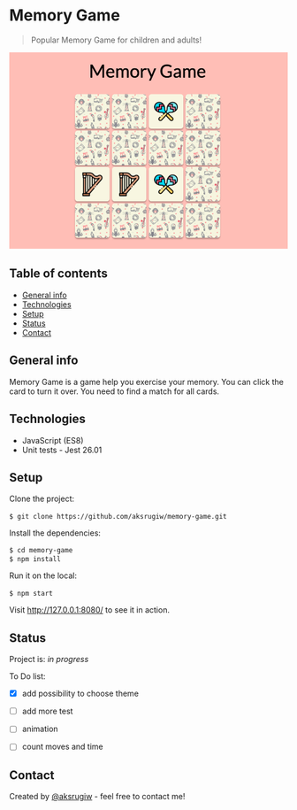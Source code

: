 # Memory Game

> Popular Memory Game for children and adults!

![Example](assets/images/screen.png)

## Table of contents

- [General info](#general-info)
- [Technologies](#technologies)
- [Setup](#setup)
- [Status](#status)
- [Contact](#contact)

## General info

Memory Game is a game help you exercise your memory.
You can click the card to turn it over. You need to find a match for all cards.

## Technologies

- JavaScript (ES8)
- Unit tests - Jest 26.01

## Setup

Clone the project:

`$ git clone https://github.com/aksrugiw/memory-game.git`

Install the dependencies:

```
$ cd memory-game
$ npm install
```

Run it on the local:

`$ npm start`

Visit http://127.0.0.1:8080/ to see it in action.

## Status

Project is: _in progress_

To Do list:

- [x] add possibility to choose theme

- [ ] add more test

- [ ] animation

- [ ] count moves and time

## Contact

Created by [@aksrugiw](https://github.com/aksrugiw) - feel free to contact me!
